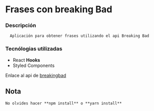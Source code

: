 # Frases con breaking Bad

### Descripción
 ~~~
   Aplicación para obtener frases utilizando el api Breaking Bad
 ~~~

 ### Tecnólogias utilizadas
  - React **Hooks**
  - Styled Components

  Enlace al api de [breakingbad](https://breaking-bad-quotes.herokuapp.com/v1/quotes)

## Nota
    No olvides hacer **npm install** o **yarn install**